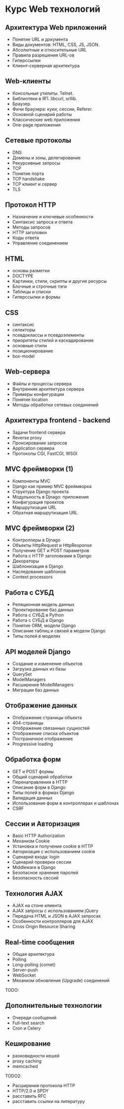 # Курс Web технологий

## Архитектура Web приложений
* Понятие URL и документа
* Виды документов: HTML, CSS, JS, JSON.
* Абсолютные и относительные URL
* Правила разрешения URL-ов
* Гиперссылки
* Клиент-серверная архитектура

## Web-клиенты
* Консольные утилиты. Telnet.
* Библиотеки в ЯП. libcurl, urllib.
* Браузер.
* Фичи браузера: куки, сессии, Referer.
* Основной сценарий работы
* Классические web приложения
* One-page приложения

## Сетевые протоколы
* DNS
* Домены и зоны, делегирование
* Рекурсивные запросы
* TCP
* Понятие порта
* TCP handshake
* TCP клиент и сервер
* TLS

## Протокол HTTP
* Назначение и ключевые особенности
* Синтаксис запроса и ответа
* Методы запросов
* HTTP заголовки
* Коды ответа
* Управление соединением

## HTML
* основы разметки
* DOCTYPE
* Картинки, стили, скрипты и другие ресурсы
* Блочные и строчные тэги
* Таблицы и списки
* Гиперссылки и формы

## CSS
* синтаксис
* селекторы
* псевдоклассы и псевдоэлементы
* приоритеты стилей и каскадирование
* основные стили
* позиционирование
* box-model

## Web-сервера
* Файлы и процессы сервера
* Внутренняя архитектура сервера
* Примеры конфигурации
* Понятие location
* Методы обработки сетевых соединений

## Архитектура frontend - backend
* Задачи frontend сервера 
* Reverse proxy
* Проксирование запросов
* Application сервера
* Протоколы CGI, FastCGI, WSGI

## MVC фреймворки (1)
* Компоненты MVC
* Django как пример MVC фреймворка
* Структура Django проекта
* Модульность в Djnago: приложения
* Конфигурация проектов
* Маршрутизация URL
* Обратная маршрутизация URL

## MVC фреймворки (2)
* Контроллеры в Djnago
* Объекты HttpRequest и HttpResponse
* Получение GET и POST параметров
* Работа с HTTP заголовками в Django
* Декораторы
* Шаблонизация в Django
* Наследование шаблонов
* Context processors

## Работа с СУБД
* Реляционная модель данных
* Проектирование баз данных
* Работа с СУБД в Python
* Работа с СУБД в Django
* Понятие ORM, модели Django 
* Описание таблиц и связей в модели Django
* Типы полей в моделях 

## API моделей Django
* Создание и изменение объектов
* Загрузка данных из базы
* QuerySet 
* ModelManagers
* Расширение ModelManagers
* Миграции баз данных

## Отображение данных  
* Отображение страницы объекта
* 404-страницы
* Отображение связанных сущностей
* Отображение списка объектов
* Постраничное отображение
* Progressive loading

## Обработка форм
* GET и POST формы
* Общий сценарий обработки
* Перенаправления в HTTP
* Описание форм в Django
* Типы полей в формах Django
* Валидация данных
* Использование форм в контроллерах и шаблонах
* CSRF

## Сессии и Авторизация
* Basic HTTP Authorization
* Механизм Cookie 
* Установка и получение cookie в HTTP
* Авторизация с использованием cookie
* Сценарий входа: login
* Сценарий проверки сессии
* Middleware в Django
* Безопасное хранение паролей
* Безопасность сессий

## Технология AJAX
* AJAX на стоне клиента
* AJAX запросы с использованием jQuery
* Передача HTML и JSON в AJAX запросах
* Особенности контроллеров для AJAX
* Cross Origin Resource Sharing

## Real-time сообщения
* Общая архитектура
* Polling
* Long-polling (comet)
* Server-push
* WebSocket
* Механизм обновления (Upgrade) соединений

TODO:

## Дополнительные технологии
* Очереди сообщений
* Full-text search
* Cron и Celery

## Кеширование
* разновидности кешей
* proxy caching
* memcached

TODO2:

* Расширения протокола HTTP
* HTTP/2.0 и SPDY
* расставить RFC
* расставить ссылки на литературу
